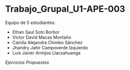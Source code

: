 # Trabajo_Grupal_U1-APE-003
Equipo de 5 estudiantes:
-	Ethan Saul Soto Borbor
-	Víctor David Macas Montaño
-	Camila Alejandra Chimbo Sánchez
-	Jhandry Jahir Campoverde Izquierdo
-	Luis Javier Armijos Llacsahuanga

*Ejercicios Propuestos*
